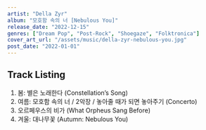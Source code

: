```yaml
---
artist: "Della Zyr"
album: "모호함 속의 너 [Nebulous You]"
release_date: "2022-12-15"
genres: ["Dream Pop", "Post-Rock", "Shoegaze", "Folktronica"]
cover_art_url: "/assets/music/della-zyr-nebulous-you.jpg"
post_date: "2022-01-01"
---
```


## Track Listing

1. 봄: 별은 노래한다 (Constellation’s Song)
2. 여름: 모호함 속의 너 / 2악장 / 놓아줄 때가 되면 놓아주기 (Concerto)
3. 오르페우스의 비가 (What Orpheus Sang Before)
4. 겨울: 대나무꽃 (Autumn: Nebulous You)
